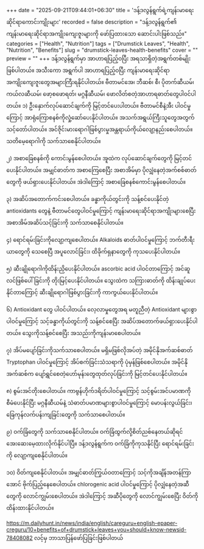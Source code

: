 +++
date = "2025-09-21T09:44:01+06:30"
title = 'ဒန့်ဒလွန်ရွက်ရဲ့ကျန်းမာရေးဆိုင်ရာကောင်းကျိုးများ'
recorded = false
description = "ဒန့်ဒလွန်ရွက်၏ ကျန်းမာရေးဆိုင်ရာအကျိုးကျေးဇူးများကို ဖော်ပြထားသော ဆောင်းပါးဖြစ်သည်။"
categories = ["Health", "Nutrition"]
tags = ["Drumstick Leaves", "Health", "Nutrition", "Benefits"]
slug = "drumstick-leaves-health-benefits"
cover = ""
preview = ""
+++
ဒန့်ဒလွန်ရွက်မှာ အာဟာရပြည့်ဝပြီး အရသာရှိတဲ့အရွက်တစ်မျိုးဖြစ်ပါတယ်။ အသီးကော အရွက်ပါ အာဟာရပြည့်ဝပြီး ကျန်းမာရေးဆိုင်ရာအကျိုးကျေးဇူးတွေအများကြီးရနိုင်ပါတယ်။ ဗီတာမင်အေ၊ ဘီဆစ်၊ စီ၊ ပိုတက်ဆီယမ်၊ ကယ်လဆီယမ်၊ ဖော့စဖောရတ်၊ မဂ္ဂနီဆီယမ်၊ ဖောလိတ်စတဲ့အာဟာရဓာတ်တွေပါဝင်ပါတယ်။
၁) ဦးနှောက်လုပ်ဆောင်ချက်ကို မြင့်တင်ပေးပါတယ်။
ဗီတာမင်စီနဲ့အီး ပါဝင်မှုကြောင့် အာရုံကြောစနစ်ကိုလှုံ့ဆော်ပေးနိုင်ပါတယ်။ အသက်အရွယ်ကြီးသူတွေအတွက်သင့်တော်ပါတယ်။ အင်ဇိုင်းမားရောဂါဖြစ်ပွားမှုအန္တရာယ်ကိုယ်လျော့နည်းစေပါတယ်။ သတိမေ့ရောဂါကို သက်သာစေနိုင်ပါတယ်။

၂) အစာခြေစနစ်ကို ကောင်းမွန်စေပါတယ်။
အူထဲက လုပ်ဆောင်ချက်တွေကို မြင့်တင်ပေးနိုင်ပါတယ်။ အမျှင်ဓာတ်က အစာကြေစေပြီး အစာအိမ်မှာ ပိုလျှံနေတဲ့အက်စစ်ဓာတ်တွေကို ဖယ်ရှားပေးနိုင်ပါတယ်။ အဲဒါကြောင့် အစာခြေစနစ်ကောင်းမွန်စေပါတယ်။

၃) အဆိပ်အတောက်ကင်းစေပါတယ်။
ခန္ဓာကိုယ်တွင်းကို သန့်စင်ပေးနိုင်တဲ့ antioxidants တွေနဲ့ ဗီတာမင်တွေပါဝင်မှုကြောင့် ကျန်းမာရေးဆိုင်ရာအကျိုးများစေပြီး အစာအိမ်အဆိပ်သင့်ခြင်းကို သက်သာစေနိုင်ပါတယ်။

၄) ရောင်ရမ်းခြင်းကိုလျော့ကျစေပါတယ်။
Alkaloids ဓာတ်ပါဝင်မှုကြောင့် ဘက်တီးရီးယာတွေကို သေစေပြီ အပူလောင်ခြင်း၊ ထိခိုက်ရှနာတွေကို ကုသပေးနိုင်ပါတယ်။

၅) ဆီးချိုရောဂါကိုထိန်းညှိပေးနိုင်ပါတယ်။
ascorbic acid ပါဝင်တာကြောင့် အင်ဆူလင်ဖြစ်ပေါ်ခြင်းကို တိုးမြင့်ပေးနိုင်ပါတယ်။ သွေးထဲက သကြားဓာတ်ကို ထိန်းချုပ်ပေးနိုင်တာကြောင့် ဆီးချိုရောဂါဖြစ်ပွားခြင်းကို ကာကွယ်ပေးနိုင်ပါတယ်။

၆) Antioxidant တွေ ပါဝင်ပါတယ်။
လေ့လာမှုတွေအရ မတူညီတဲ့ Antioxidant များစွာပါဝင်မှုကြောင့် သင့်ခန္ဓာကိုယ်တွင်းကို သန့်စင်စေပြီး အဆိပ်အတောက်ဖယ်ရှားပေးနိုင်ပါတယ်။ သွေးကိုသန့်စင်စေပြီး အသည်းကိုကျန်းမာစေပါတယ်။

၇) အိပ်မပျော်ခြင်းကိုသက်သာစေပါတယ်။
မရှိမဖြစ်လိုအပ်တဲ့ အမိုင်နိုအက်ဆစ်ဓာတ် Tryptophan ပါဝင်မှုကြောင့် အိပ်စက်ခြင်းသံသရာကို ပုံမှန်ဖြစ်စေပါတယ်။ အမိုင်နိုအက်ဆစ်က ပျော်ရွှင်စေတဲ့ဟော်မုန်းတွေထုတ်လုပ်ခြင်းကို မြင့်တင်ပေးနိုင်ပါတယ်။

၈) စွမ်းအင်တိုးစေပါတယ်။
ကာဗွန်ဟိုက်ဒရိတ်ပါဝင်မှုကြောင့် သင့်စွမ်းအင်ပမာဏကို စီမံပေးနိုင်ပြီး မဂ္ဂနီဆီယမ်နဲ့ သံဓာတ်ပမာဏများစွာပါဝင်မှုကြောင့် မောပန်းလွယ်ခြင်း၊ ခြေကုန်လက်ပန်းကျခြင်းတွေကို သက်သာစေပါတယ်။

၉) ဝက်ခြံတွေကို သက်သာစေနိုင်ပါတယ်။
ဝက်ခြံထွက်လို့စိတ်ညစ်နေတယ်ဆိုရင် အေးဆေးမေ့ထားလိုက်နိုင်ပါပြီ။ ဒန့်ဒလွန်ရွက်က ဝက်ခြံကိုကုသနိုင်ပြီး ရောင်ရမ်းခြင်းကို လျော့ကျစေနိုင်ပါတယ်။

၁၀) ဝိတ်ကျစေနိုင်ပါတယ်။
အမျှင်ဓာတ်ကြွယ်ဝတာကြောင့် သင့်ကိုအချိန်အတန်ကြာအောင် ဗိုက်ပြည့်နေစေပါတယ်။ chlorogenic acid ပါဝင်မှုကြောင့် ပိုလျှံနေတဲ့အဆီတွေကို လောင်ကျွမ်းစေပါတယ်။ အဲဒါကြောင့် အဆီပိုတွေကို လောင်ကျွမ်းစေပြီး ဝိတ်ကိုထိန်းထားနိုင်ပါတယ်။

https://m.dailyhunt.in/news/india/english/careguru+english-epaper-creguru/10+benefits+of+drumstick+leaves+you+should+know-newsid-78408082 လင့်မှ ဘာသာပြန်ဖော်ပြခြင်းဖြစ်ပါတယ်